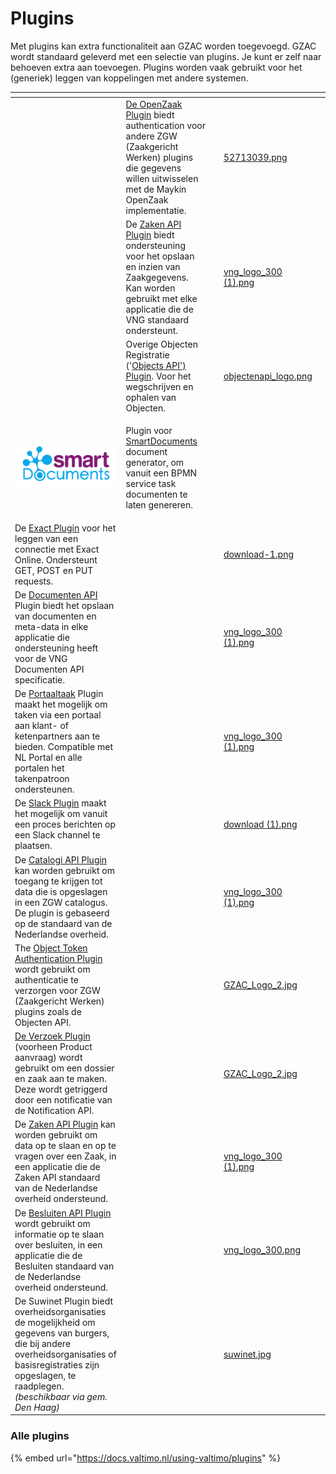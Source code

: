 # Plugins

Met plugins kan extra functionaliteit aan GZAC worden toegevoegd. GZAC wordt standaard geleverd met een selectie van plugins. Je kunt er zelf naar behoeven extra aan toevoegen. Plugins worden vaak gebruikt voor het (generiek) leggen van koppelingen met andere systemen.&#x20;

<table data-view="cards"><thead><tr><th></th><th></th><th></th><th data-hidden data-card-cover data-type="files"></th><th data-hidden data-card-target data-type="content-ref"></th></tr></thead><tbody><tr><td></td><td><a href="https://docs.valtimo.nl/using-valtimo/plugins/configure-openzaak-plugin">De OpenZaak Plugin</a> biedt authentication voor andere ZGW (Zaakgericht Werken) plugins die gegevens willen uitwisselen met de Maykin OpenZaak implementatie. </td><td></td><td><a href="../.gitbook/assets/52713039.png">52713039.png</a></td><td></td></tr><tr><td></td><td>De <a href="https://docs.valtimo.nl/using-valtimo/plugins/configure-zaken-api-plugin">Zaken API Plugin</a> biedt ondersteuning voor het opslaan en inzien van Zaakgegevens. Kan worden gebruikt met elke applicatie die de VNG standaard ondersteunt. </td><td></td><td><a href="../.gitbook/assets/vng_logo_300 (1).png">vng_logo_300 (1).png</a></td><td></td></tr><tr><td></td><td>Overige Objecten Registratie ('<a href="https://docs.valtimo.nl/using-valtimo/plugins/configure-objecten-api-plugin">Objects API') Plugin</a>. Voor het wegschrijven en ophalen van Objecten. </td><td></td><td><a href="../.gitbook/assets/objectenapi_logo.png">objectenapi_logo.png</a></td><td></td></tr><tr><td><img src="../.gitbook/assets/download.png" alt=""></td><td><p></p><p></p><p>Plugin voor <a href="https://docs.valtimo.nl/using-valtimo/plugins/configure-smartdocuments-plugin">SmartDocuments</a> document generator, om vanuit een BPMN service task documenten te laten genereren.</p></td><td></td><td></td><td></td></tr><tr><td>De <a href="https://docs.valtimo.nl/using-valtimo/plugins/configure-exact-plugin">Exact Plugin</a> voor het leggen van een connectie met Exact Online. Ondersteunt GET, POST en PUT requests. </td><td></td><td></td><td><a href="../.gitbook/assets/download-1.png">download-1.png</a></td><td></td></tr><tr><td>De <a href="https://docs.valtimo.nl/using-valtimo/plugins/configure-documenten-api-plugin">Documenten API</a> Plugin biedt het opslaan van documenten en meta-data in elke applicatie die ondersteuning heeft voor de VNG Documenten API specificatie. </td><td></td><td></td><td><a href="../.gitbook/assets/vng_logo_300 (1).png">vng_logo_300 (1).png</a></td><td></td></tr><tr><td>De <a href="https://docs.valtimo.nl/using-valtimo/plugins/configure-portaaltaak-plugin">Portaaltaak</a> Plugin maakt het mogelijk om taken via een portaal aan klant- of ketenpartners aan te bieden. Compatible met NL Portal en alle portalen het takenpatroon ondersteunen. </td><td></td><td></td><td><a href="../.gitbook/assets/vng_logo_300 (1).png">vng_logo_300 (1).png</a></td><td></td></tr><tr><td>De <a href="https://github.com/generiekzaakafhandelcomponent/Plugins/tree/main/slack">Slack Plugin</a> maakt het mogelijk om vanuit een proces berichten op een Slack channel te plaatsen. </td><td></td><td></td><td><a href="../.gitbook/assets/download (1).png">download (1).png</a></td><td></td></tr><tr><td>De <a href="https://github.com/valtimo-platform/valtimo-documentation/blob/main/using-valtimo/plugin/catalogi-api/configure-catalogi-api-plugin.md">Catalogi API Plugin</a> kan worden gebruikt om toegang te krijgen tot data die is opgeslagen in een ZGW catalogus. De plugin is gebaseerd op de standaard van de Nederlandse overheid.</td><td></td><td></td><td><a href="../.gitbook/assets/vng_logo_300 (1).png">vng_logo_300 (1).png</a></td><td></td></tr><tr><td>The <a href="https://docs.valtimo.nl/using-valtimo/plugins/configure-object-token-authentication-plugin">Object Token Authentication Plugin </a>wordt gebruikt om authenticatie te verzorgen voor ZGW (Zaakgericht Werken) plugins zoals de Objecten API.</td><td></td><td></td><td><a href="../.gitbook/assets/GZAC_Logo_2.jpg">GZAC_Logo_2.jpg</a></td><td></td></tr><tr><td><a href="https://docs.valtimo.nl/using-valtimo/plugins/configure-verzoek-plugin">De Verzoek Plugin</a> (voorheen Product aanvraag) wordt gebruikt om een dossier en zaak aan te maken. Deze wordt getriggerd door een notificatie van de Notification API.</td><td></td><td></td><td><a href="../.gitbook/assets/GZAC_Logo_2.jpg">GZAC_Logo_2.jpg</a></td><td></td></tr><tr><td>De <a href="https://docs.valtimo.nl/using-valtimo/plugins/configure-zaken-api-plugin">Zaken API Plugin</a> kan worden gebruikt om data op te slaan en op te vragen over een Zaak, in een applicatie die de Zaken API standaard van de Nederlandse overheid ondersteund.</td><td></td><td></td><td><a href="../.gitbook/assets/vng_logo_300 (1).png">vng_logo_300 (1).png</a></td><td></td></tr><tr><td>De <a href="https://docs.valtimo.nl/using-valtimo/plugins/configure-besluiten-api-plugin">Besluiten API Plugin</a> wordt gebruikt om informatie op te slaan over besluiten, in een applicatie die de Besluiten standaard van de Nederlandse overheid ondersteund.</td><td></td><td></td><td><a href="../.gitbook/assets/vng_logo_300.png">vng_logo_300.png</a></td><td></td></tr><tr><td>De Suwinet Plugin biedt overheidsorganisaties de mogelijkheid om gegevens van burgers, die bij andere overheidsorganisaties of basisregistraties zijn opgeslagen, te raadplegen. <em>(beschikbaar via gem. Den Haag)</em></td><td></td><td></td><td><a href="../.gitbook/assets/suwinet.jpg">suwinet.jpg</a></td><td></td></tr></tbody></table>

### Alle plugins

{% embed url="https://docs.valtimo.nl/using-valtimo/plugins" %}
